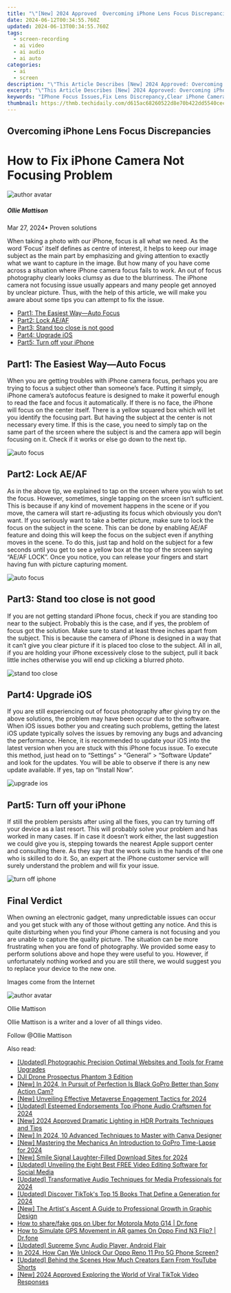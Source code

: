 ```yaml
---
title: "\"[New] 2024 Approved  Overcoming iPhone Lens Focus Discrepancies\""
date: 2024-06-12T00:34:55.760Z
updated: 2024-06-13T00:34:55.760Z
tags: 
  - screen-recording
  - ai video
  - ai audio
  - ai auto
categories: 
  - ai
  - screen
description: "\"This Article Describes [New] 2024 Approved: Overcoming iPhone Lens Focus Discrepancies\""
excerpt: "\"This Article Describes [New] 2024 Approved: Overcoming iPhone Lens Focus Discrepancies\""
keywords: "IPhone Focus Issues,Fix Lens Discrepancy,Clear iPhone Camera Blur,Improve iPhone Zoom Clarity,Resolving Phone Lens Focus,Enhancing Phone Image Sharpness,Addressing iPhone Photography Lag"
thumbnail: https://thmb.techidaily.com/d615ac68260522d8e70b422dd5540cece714bbc625d61d049281d91eac42f958.jpg
---
```


## Overcoming iPhone Lens Focus Discrepancies

# How to Fix iPhone Camera Not Focusing Problem

![author avatar](https://images.wondershare.com/filmora/article-images/ollie-mattison.jpg)

##### Ollie Mattison

 Mar 27, 2024• Proven solutions

 When taking a photo with our iPhone, focus is all what we need. As the word ‘Focus’ itself defines as centre of interest, it helps to keep our image subject as the main part by emphasizing and giving attention to exactly what we want to capture in the image. But how many of you have come across a situation where iPhone camera focus fails to work. An out of focus photography clearly looks clumsy as due to the blurriness. The iPhone camera not focusing issue usually appears and many people get annoyed by unclear picture. Thus, with the help of this article, we will make you aware about some tips you can attempt to fix the issue.

* [Part1: The Easiest Way—Auto Focus](#part1)
* [Part2: Lock AE/AF](#part2)
* [Part3: Stand too close is not good](#part3)
* [Part4: Upgrade iOS](#part4)
* [Part5: Turn off your iPhone](#part5)

## Part1: The Easiest Way—Auto Focus

 When you are getting troubles with iPhone camera focus, perhaps you are trying to focus a subject other than someone’s face. Putting it simply, iPhone camera’s autofocus feature is designed to make it powerful enough to read the face and focus it automatically. If there is no face, the iPhone will focus on the center itself. There is a yellow squared box which will let you identify the focusing part. But having the subject at the center is not necessary every time. If this is the case, you need to simply tap on the same part of the srceen where the subject is and the camera app will begin focusing on it. Check if it works or else go down to the next tip.

![auto focus](https://images.wondershare.com/filmora/auto-focus.jpg)

## Part2: Lock AE/AF

 As in the above tip, we explained to tap on the srceen where you wish to set the focus. However, sometimes, single tapping on the srceen isn’t sufficient. This is because if any kind of movement happens in the scene or if you move, the camera will start re-adjusting its focus which obviously you don’t want. If you seriously want to take a better picture, make sure to lock the focus on the subject in the scene. This can be done by enabling AE/AF feature and doing this will keep the focus on the subject even if anything moves in the scene. To do this, just tap and hold on the subject for a few seconds until you get to see a yellow box at the top of the srceen saying “AE/AF LOCK”. Once you notice, you can release your fingers and start having fun with picture capturing moment.

![auto focus](https://images.wondershare.com/filmora/ae-lock.jpg)

## Part3: Stand too close is not good

 If you are not getting standard iPhone focus, check if you are standing too near to the subject. Probably this is the case, and if yes, the problem of focus got the solution. Make sure to stand at least three inches apart from the subject. This is because the camera of iPhone is designed in a way that it can’t give you clear picture if it is placed too close to the subject. All in all, if you are holding your iPhone excessively close to the subject, pull it back little inches otherwise you will end up clicking a blurred photo.

![stand too close](https://images.wondershare.com/filmora/close.jpg)

## Part4: Upgrade iOS

 If you are still experiencing out of focus photography after giving try on the above solutions, the problem may have been occur due to the software. When iOS issues bother you and creating such problems, getting the latest iOS update typically solves the issues by removing any bugs and advancing the performance. Hence, it is recommended to update your iOS into the latest version when you are stuck with this iPhone focus issue. To execute this method, just head on to “Settings” > “General” > “Software Update” and look for the updates. You will be able to observe if there is any new update available. If yes, tap on “Install Now”.

![upgrade ios](https://images.wondershare.com/filmora/upgrade-ios.jpg)

## Part5: Turn off your iPhone

 If still the problem persists after using all the fixes, you can try turning off your device as a last resort. This will probably solve your problem and has worked in many cases. If in case it doesn’t work either, the last suggestion we could give you is, stepping towards the nearest Apple support center and consulting there. As they say that the work suits in the hands of the one who is skilled to do it. So, an expert at the iPhone customer service will surely understand the problem and will fix your issue.

![turn off iphone](https://images.wondershare.com/filmora/turn-off-iphone-ios.jpg)

## Final Verdict

 When owning an electronic gadget, many unpredictable issues can occur and you get stuck with any of those without getting any notice. And this is quite disturbing when you find your iPhone camera is not focusing and you are unable to capture the quality picture. The situation can be more frustrating when you are fond of photography. We provided some easy to perform solutions above and hope they were useful to you. However, if unfortunately nothing worked and you are still there, we would suggest you to replace your device to the new one.

 Images come from the Internet

![author avatar](https://images.wondershare.com/filmora/article-images/ollie-mattison.jpg)

Ollie Mattison

Ollie Mattison is a writer and a lover of all things video.

Follow @Ollie Mattison


<ins class="adsbygoogle"
     style="display:block"
     data-ad-format="autorelaxed"
     data-ad-client="ca-pub-7571918770474297"
     data-ad-slot="1223367746"></ins>



<ins class="adsbygoogle"
     style="display:block"
     data-ad-client="ca-pub-7571918770474297"
     data-ad-slot="8358498916"
     data-ad-format="auto"
     data-full-width-responsive="true"></ins>


<span class="atpl-alsoreadstyle">Also read:</span>
<div><ul>
<li><a href="https://article-knowledge.techidaily.com/updated-photographic-precision-optimal-websites-and-tools-for-frame-upgrades/"><u>[Updated] Photographic Precision  Optimal Websites and Tools for Frame Upgrades</u></a></li>
<li><a href="https://article-knowledge.techidaily.com/dji-drone-prospectus-phantom-3-edition/"><u>DJI Drone Prospectus  Phantom 3 Edition</u></a></li>
<li><a href="https://article-knowledge.techidaily.com/new-in-2024-in-pursuit-of-perfection-is-black-gopro-better-than-sony-action-cam/"><u>[New] In 2024, In Pursuit of Perfection  Is Black GoPro Better than Sony Action Cam?</u></a></li>
<li><a href="https://article-knowledge.techidaily.com/new-unveiling-effective-metaverse-engagement-tactics-for-2024/"><u>[New] Unveiling Effective Metaverse Engagement Tactics for 2024</u></a></li>
<li><a href="https://article-knowledge.techidaily.com/updated-esteemed-endorsements-top-iphone-audio-craftsmen-for-2024/"><u>[Updated] Esteemed Endorsements  Top iPhone Audio Craftsmen for 2024</u></a></li>
<li><a href="https://article-knowledge.techidaily.com/new-2024-approved-dramatic-lighting-in-hdr-portraits-techniques-and-tips/"><u>[New] 2024 Approved  Dramatic Lighting in HDR Portraits  Techniques and Tips</u></a></li>
<li><a href="https://article-knowledge.techidaily.com/new-in-2024-10-advanced-techniques-to-master-with-canva-designer/"><u>[New] In 2024, 10 Advanced Techniques to Master with Canva Designer</u></a></li>
<li><a href="https://article-knowledge.techidaily.com/new-mastering-the-mechanics-an-introduction-to-gopro-time-lapse-for-2024/"><u>[New] Mastering the Mechanics  An Introduction to GoPro Time-Lapse for 2024</u></a></li>
<li><a href="https://article-knowledge.techidaily.com/new-smile-signal-laughter-filled-download-sites-for-2024/"><u>[New] Smile Signal  Laughter-Filled Download Sites for 2024</u></a></li>
<li><a href="https://eaxpv-info.techidaily.com/updated-unveiling-the-eight-best-free-video-editing-software-for-social-media/"><u>[Updated] Unveiling the Eight Best FREE Video Editing Software for Social Media</u></a></li>
<li><a href="https://vp-tips.techidaily.com/updated-transformative-audio-techniques-for-media-professionals-for-2024/"><u>[Updated] Transformative Audio Techniques for Media Professionals for 2024</u></a></li>
<li><a href="https://tiktok-clips.techidaily.com/updated-discover-tiktoks-top-15-books-that-define-a-generation-for-2024/"><u>[Updated] Discover TikTok's Top 15 Books That Define a Generation for 2024</u></a></li>
<li><a href="https://some-skills.techidaily.com/new-the-artists-ascent-a-guide-to-professional-growth-in-graphic-design/"><u>[New] The Artist's Ascent  A Guide to Professional Growth in Graphic Design</u></a></li>
<li><a href="https://fake-location.techidaily.com/how-to-sharefake-gps-on-uber-for-motorola-moto-g14-drfone-by-drfone-virtual-android/"><u>How to share/fake gps on Uber for Motorola Moto G14 | Dr.fone</u></a></li>
<li><a href="https://fake-location.techidaily.com/how-to-simulate-gps-movement-in-ar-games-on-oppo-find-n3-flip-drfone-by-drfone-virtual-android/"><u>How to Simulate GPS Movement in AR games On Oppo Find N3 Flip? | Dr.fone</u></a></li>
<li><a href="https://some-guidance.techidaily.com/updated-supreme-sync-audio-player-android-flair/"><u>[Updated] Supreme Sync Audio Player, Android Flair</u></a></li>
<li><a href="https://android-unlock.techidaily.com/in-2024-how-can-we-unlock-our-oppo-reno-11-pro-5g-phone-screen-by-drfone-android/"><u>In 2024, How Can We Unlock Our Oppo Reno 11 Pro 5G Phone Screen?</u></a></li>
<li><a href="https://youtube-video-recordings.techidaily.com/updated-behind-the-scenes-how-much-creators-earn-from-youtube-shorts/"><u>[Updated] Behind the Scenes  How Much Creators Earn From YouTube Shorts</u></a></li>
<li><a href="https://tiktok-clips.techidaily.com/new-2024-approved-exploring-the-world-of-viral-tiktok-video-responses/"><u>[New] 2024 Approved  Exploring the World of Viral TikTok Video Responses</u></a></li>
</ul></div>
